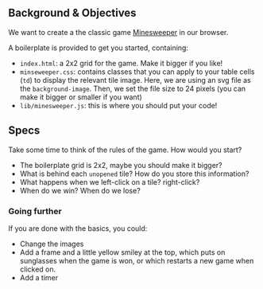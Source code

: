 ## Background & Objectives

We want to create a the classic game [Minesweeper](https://www.google.com/search?tbm=isch&q=minesweeper+windows) in our browser.

A boilerplate is provided to get you started, containing:

- `index.html`: a 2x2 grid for the game. Make it bigger if you like!
- `minseweeper.css`: contains classes that you can apply to your table cells (`td`) to display the relevant tile image. Here, we are using an svg file as the `background-image`. Then, we set the file size to 24 pixels (you can make it bigger or smaller if you want)
- `lib/minesweeper.js`: this is where you should put your code!

## Specs

Take some time to think of the rules of the game. How would you start?

- The boilerplate grid is 2x2, maybe you should make it bigger?
- What is behind each `unopened` tile? How do you store this information?
- What happens when we left-click on a tile? right-click?
- When do we win? When do we lose?

### Going further

If you are done with the basics, you could:

- Change the images
- Add a frame and a little yellow smiley at the top, which puts on sunglasses
  when the game is won, or which restarts a new game when clicked on.
- Add a timer
